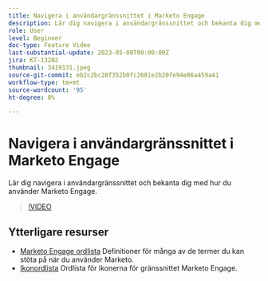 ```yaml
---
title: Navigera i användargränssnittet i Marketo Engage
description: Lär dig navigera i användargränssnittet och bekanta dig med hur du använder Marketo Engage.
role: User
level: Beginner
doc-type: Feature Video
last-substantial-update: 2023-05-08T00:00:00Z
jira: KT-13202
thumbnail: 3419131.jpeg
source-git-commit: eb2c2bc28f352b0fc2681e2b20fe94e86a459a41
workflow-type: tm+mt
source-wordcount: '95'
ht-degree: 0%

---
```



# Navigera i användargränssnittet i Marketo Engage

Lär dig navigera i användargränssnittet och bekanta dig med hur du använder Marketo Engage.

>[!VIDEO](https://video.tv.adobe.com/v/3419131/?learn=on)

## Ytterligare resurser

* [Marketo Engage ordlista](https://experienceleague.adobe.com/docs/marketo/using/getting-started-with-marketo/marketo-glossary.html?lang=en)
Definitioner för många av de termer du kan stöta på när du använder Marketo.
* [Ikonordlista](https://experienceleague.adobe.com/docs/marketo/using/product-docs/marketo-engage-modern-ux/icon-glossary.html?lang=en)
Ordlista för ikonerna för gränssnittet Marketo Engage.
